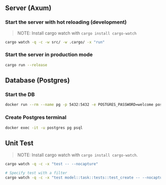 ## Server (Axum)

### Start the server with hot reloading (development)

> NOTE: Install cargo watch with `cargo install cargo-watch`

```bash
cargo watch -q -c -w src/ -w .cargo/ -x "run"
```

### Start the server in production mode

```bash
cargo run --release
```

## Database (Postgres)

### Start the DB

```bash
docker run --rm --name pg -p 5432:5432 -e POSTGRES_PASSWORD=welcome postgres:15
```

### Create Postgres terminal

```bash
docker exec -it -u postgres pg psql
```

## Unit Test

> NOTE: Install cargo watch with `cargo install cargo-watch`.

```bash
cargo watch -q -c -x "test -- --nocapture"

# Specify test with a filter
cargo watch -q -c -x "test model::task::tests::test_create -- --nocapture"
```
